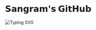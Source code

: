 # 𝗦𝗮𝗻𝗴𝗿𝗮𝗺'𝘀 𝗚𝗶𝘁𝗛𝘂𝗯

![Typing SVG](https://readme-typing-svg.herokuapp.com/?lines=welcome+To+𝑺𝑨𝑴𝑨𝑵𝑻𝑯𝑨-𝑩𝑶𝑻!;created+by+𝑻𝑬𝑨𝑴+𝑺𝑨𝑴𝑨𝑵𝑻𝑯𝑨!;A+simple+autofilter+Bot!;Auto+filter+with+double+button!;start+message+with+pic!;and+all+futures!)
</p>

